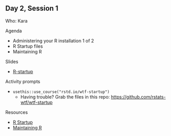 ## Day 2, Session 1

Who: Kara

Agenda

  * Administering your R installation 1 of 2
  * R Startup files
  * Maintaining R

Slides

  * [R-startup](materials/R-startup.pdf)

Activity prompts

  * `usethis::use_course("rstd.io/wtf-startup")`
    - Having trouble? Grab the files in this repo: <https://github.com/rstats-wtf/wtf-startup>

Resources

  * [R Startup](https://whattheyforgot.org/r-startup.html)
  * [Maintaining R](https://whattheyforgot.org/maintaining-r.html)
